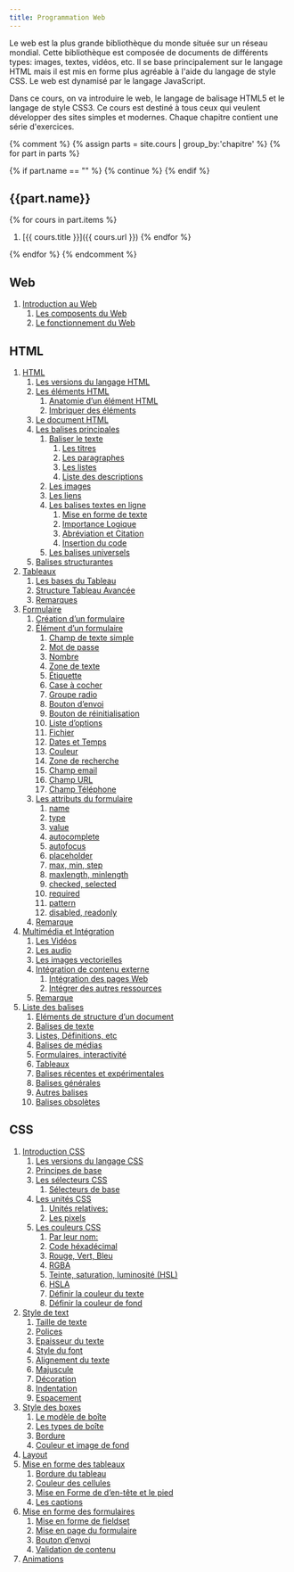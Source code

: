 ```yaml
---
title: Programmation Web
---
```


Le web est la plus grande bibliothèque du monde située sur un réseau mondial.
Cette bibliothèque est composée de documents de différents types: images,
textes, vidéos, etc.  Il se base principalement sur le langage HTML mais il est
mis en forme plus agréable à l'aide du langage de style CSS. Le web est
dynamisé par le langage JavaScript.

Dans ce cours, on va introduire le web, le langage de balisage HTML5 et le
langage de style CSS3. Ce cours est destiné à tous ceux qui veulent développer
des sites simples et modernes. Chaque chapitre contient une série d'exercices.


{% comment %}
{% assign parts =  site.cours | group_by:'chapitre' %}
{% for part in parts %}

  {% if part.name == "" %}
      {% continue %}
  {% endif %}

{{part.name}}
-------------

{% for cours in part.items %}
1. [{{ cours.title }}]({{ cours.url }})
{% endfor %}

{% endfor %}
{% endcomment %}

Web
---

1. [Introduction au Web](_cours/00-web.md)
   1. [Les composents du Web](_cours/00-web.md#les-composents-du-web)
   2. [Le fonctionnement du Web](_cours/00-web.md#le-fonctionnement-du-web)

HTML
----

1. [HTML](_cours/10-html5.md)
   1. [Les versions du langage HTML](_cours/10-html5.md#les-versions-du-langage-html)
   2. [Les éléments HTML](_cours/10-html5.md#les-éléments-html)
      1. [Anatomie d’un élément HTML](_cours/10-html5.md#anatomie-dun-élément-html)
      2. [Imbriquer des éléments](_cours/10-html5.md#imbriquer-des-éléments)
   3. [Le document HTML](_cours/10-html5.md#le-document-html)
   4. [Les balises principales](_cours/10-html5.md#les-balises-principales)
      1. [Baliser le texte](_cours/10-html5.md#baliser-le-texte)
         1. [Les titres](_cours/10-html5.md#les-titres)
         2. [Les paragraphes](_cours/10-html5.md#les-paragraphes)
         3. [Les listes](_cours/10-html5.md#les-listes)
         4. [Liste des descriptions](_cours/10-html5.md#liste-des-descriptions)
      2. [Les images](_cours/10-html5.md#les-images)
      3. [Les liens](_cours/10-html5.md#les-liens)
      4. [Les balises textes en ligne](_cours/10-html5.md#les-balises-textes-en-ligne)
         1. [Mise en forme de texte](_cours/10-html5.md#mise-en-forme-de-texte)
         2. [Importance Logique](_cours/10-html5.md#importance-logique)
         3. [Abréviation et Citation](_cours/10-html5.md#abréviation-et-citation)
         4. [Insertion du code](_cours/10-html5.md#insertion-du-code)
      5. [Les balises universels](_cours/10-html5.md#les-balises-universels)
   5. [Balises structurantes](_cours/10-html5.md#balises-structurantes)
2. [Tableaux](_cours/12-tableau.md)
   1. [Les bases du Tableau](_cours/12-tableau.md#les-bases-du-tableau)
   2. [Structure Tableau Avancée](_cours/12-tableau.md#structure-tableau-avancée)
   3. [Remarques](_cours/12-tableau.md#remarques)
3. [Formulaire](_cours/13-formulaire.md)
   1. [Création d’un formulaire](_cours/13-formulaire.md#création-dun-formulaire)
   2. [Élément d’un formulaire](_cours/13-formulaire.md#élément-dun-formulaire)
      1. [Champ de texte simple](_cours/13-formulaire.md#champ-de-texte-simple)
      2. [Mot de passe](_cours/13-formulaire.md#mot-de-passe)
      3. [Nombre](_cours/13-formulaire.md#nombre)
      4. [Zone de texte](_cours/13-formulaire.md#zone-de-texte)
      5. [Étiquette](_cours/13-formulaire.md#étiquette)
      6. [Case à cocher](_cours/13-formulaire.md#case-à-cocher)
      7. [Groupe radio](_cours/13-formulaire.md#groupe-radio)
      8. [Bouton d’envoi](_cours/13-formulaire.md#bouton-denvoi)
      9. [Bouton de réinitialisation](_cours/13-formulaire.md#bouton-de-réinitialisation)
      10. [Liste d’options](_cours/13-formulaire.md#liste-doptions)
      11. [Fichier](_cours/13-formulaire.md#fichier)
      12. [Dates et Temps](_cours/13-formulaire.md#dates-et-temps)
      13. [Couleur](_cours/13-formulaire.md#couleur)
      14. [Zone de recherche](_cours/13-formulaire.md#zone-de-recherche)
      15. [Champ email](_cours/13-formulaire.md#champ-email)
      16. [Champ URL](_cours/13-formulaire.md#champ-url)
      17. [Champ Téléphone](_cours/13-formulaire.md#champ-téléphone)
   3. [Les attributs du formulaire](_cours/13-formulaire.md#les-attributs-du-formulaire)
      1. [name](_cours/13-formulaire.md#name)
      2. [type](_cours/13-formulaire.md#type)
      3. [value](_cours/13-formulaire.md#value)
      4. [autocomplete](_cours/13-formulaire.md#autocomplete)
      5. [autofocus](_cours/13-formulaire.md#autofocus)
      6. [placeholder](_cours/13-formulaire.md#placeholder)
      7. [max, min, step](_cours/13-formulaire.md#max-min-step)
      8. [maxlength, minlength](_cours/13-formulaire.md#maxlength-minlength)
      9. [checked, selected](_cours/13-formulaire.md#checked-selected)
      10. [required](_cours/13-formulaire.md#required)
      11. [pattern](_cours/13-formulaire.md#pattern)
      12. [disabled, readonly](_cours/13-formulaire.md#disabled-readonly)
   4. [Remarque](_cours/13-formulaire.md#remarque)
4. [Multimédia et Intégration](_cours/14-multimedia.md)
   1. [Les Vidéos](_cours/14-multimedia.md#les-vidéos)
   2. [Les audio](_cours/14-multimedia.md#les-audio)
   3. [Les images vectorielles](_cours/14-multimedia.md#les-images-vectorielles)
   4. [Intégration de contenu externe](_cours/14-multimedia.md#intégration-de-contenu-externe)
      1. [Intégration des pages Web](_cours/14-multimedia.md#intégration-des-pages-web)
      2. [Intégrer des autres ressources](_cours/14-multimedia.md#intégrer-des-autres-ressources)
   5. [Remarque](_cours/14-multimedia.md#remarque)
5. [Liste des balises](_cours/16-liste-balises.md)
   1. [Eléments de structure d’un document](_cours/16-liste-balises.md#eléments-de-structure-dun-document)
   2. [Balises de texte](_cours/16-liste-balises.md#balises-de-texte)
   3. [Listes, Définitions, etc](_cours/16-liste-balises.md#listes-définitions-etc)
   4. [Balises de médias](_cours/16-liste-balises.md#balises-de-médias)
   5. [Formulaires, interactivité](_cours/16-liste-balises.md#formulaires-interactivité)
   6. [Tableaux](_cours/16-liste-balises.md#tableaux)
   7. [Balises récentes et expérimentales](_cours/16-liste-balises.md#balises-récentes-et-expérimentales)
   8. [Balises générales](_cours/16-liste-balises.md#balises-générales)
   9. [Autres balises](_cours/16-liste-balises.md#autres-balises)
   10. [Balises obsolètes](_cours/16-liste-balises.md#balises-obsolètes)

CSS
---

1. [Introduction CSS](_cours/20-css3.md)
   1. [Les versions du langage CSS](_cours/20-css3.md#les-versions-du-langage-css)
   2. [Principes de base](_cours/20-css3.md#principes-de-base)
   3. [Les sélecteurs CSS](_cours/20-css3.md#les-sélecteurs-css)
      1. [Sélecteurs de base](_cours/20-css3.md#sélecteurs-de-base)
   4. [Les unités CSS](_cours/20-css3.md#les-unités-css)
      1. [Unités relatives:](_cours/20-css3.md#unités-relatives)
      2. [Les pixels](_cours/20-css3.md#les-pixels)
   5. [Les couleurs CSS](_cours/20-css3.md#les-couleurs-css)
      1. [Par leur nom:](_cours/20-css3.md#par-leur-nom)
      2. [Code héxadécimal](_cours/20-css3.md#code-héxadécimal)
      3. [Rouge, Vert, Bleu](_cours/20-css3.md#rouge-vert-bleu)
      4. [RGBA](_cours/20-css3.md#rgba)
      5. [Teinte, saturation, luminosité (HSL)](_cours/20-css3.md#teinte-saturation-luminosité-hsl)
      6. [HSLA](_cours/20-css3.md#hsla)
      7. [Définir la couleur du texte](_cours/20-css3.md#définir-la-couleur-du-texte)
      8. [Définir la couleur de fond](_cours/20-css3.md#définir-la-couleur-de-fond)
2. [Style de text](_cours/21-style-text.md)
   1. [Taille de texte](_cours/21-style-text.md#taille-de-texte)
   2. [Polices](_cours/21-style-text.md#polices)
   3. [Epaisseur du texte](_cours/21-style-text.md#epaisseur-du-texte)
   4. [Style du font](_cours/21-style-text.md#style-du-font)
   5. [Alignement du texte](_cours/21-style-text.md#alignement-du-texte)
   6. [Majuscule](_cours/21-style-text.md#majuscule)
   7. [Décoration](_cours/21-style-text.md#décoration)
   8. [Indentation](_cours/21-style-text.md#indentation)
   9. [Espacement](_cours/21-style-text.md#espacement)
3. [Style des boxes](_cours/22-style-boxes.md)
   1. [Le modèle de boîte](_cours/22-style-boxes.md#le-modèle-de-boîte)
   2. [Les types de boîte](_cours/22-style-boxes.md#les-types-de-boîte)
   3. [Bordure](_cours/22-style-boxes.md#bordure)
   4. [Couleur et image de fond](_cours/22-style-boxes.md#couleur-et-image-de-fond)
4. [Layout](_cours/23-layout.md)
5. [Mise en forme des tableaux](_cours/24-css-tableau.md)
   1. [Bordure du tableau](_cours/24-css-tableau.md#bordure-du-tableau)
   2. [Couleur des cellules](_cours/24-css-tableau.md#couleur-des-cellules)
   3. [Mise en Forme de d’en-tête et le pied](_cours/24-css-tableau.md#mise-en-forme-de-den-tête-et-le-pied)
   4. [Les captions](_cours/24-css-tableau.md#les-captions)
6. [Mise en forme des formulaires](_cours/25-css-formulaire.md)
   1. [Mise en forme de fieldset](_cours/25-css-formulaire.md#mise-en-forme-de-fieldset)
   2. [Mise en page du formulaire](_cours/25-css-formulaire.md#mise-en-page-du-formulaire)
   3. [Bouton d’envoi](_cours/25-css-formulaire.md#bouton-denvoi)
   4. [Validation de contenu](_cours/25-css-formulaire.md#validation-de-contenu)
7. [Animations](_cours/26-animations.md)


<link rel="next" href="{{ site.baseurl }}{{ site.cours | map: "url" | first }}" />
